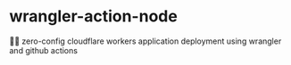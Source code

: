 # wrangler-action-node
🧙‍♀️ zero-config cloudflare workers application deployment using wrangler and github actions

